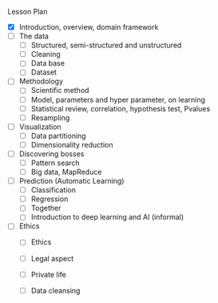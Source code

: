 Lesson Plan

- [X] Introduction, overview, domain framework
- [ ] The data
    - [ ] Structured, semi-structured and unstructured
    - [ ] Cleaning
    - [ ] Data base
    - [ ] Dataset
- [ ] Methodology
    - [ ] Scientific method
    - [ ] Model, parameters and hyper parameter, on learning
    - [ ] Statistical review, correlation, hypothesis test, Pvalues
    - [ ] Resampling
- [ ] Visualization
    - [ ] Data partitioning
    - [ ] Dimensionality reduction
- [ ] Discovering bosses
    - [ ] Pattern search
    - [ ] Big data, MapReduce
- [ ] Prediction (Automatic Learning)
    - [ ] Classification
    - [ ] Regression
    - [ ] Together
    - [ ] Introduction to deep learning and AI (informal)
- [ ] Ethics
    - [ ] Ethics
    - [ ] Legal aspect
    - [ ] Private life
    - [ ] Data cleansing


